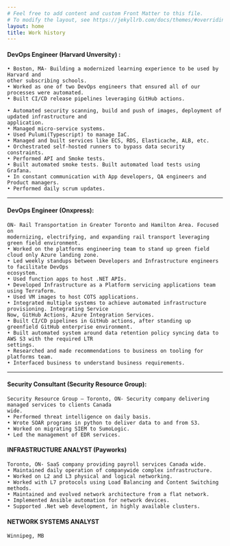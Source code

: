 ```yaml
---
# Feel free to add content and custom Front Matter to this file.
# To modify the layout, see https://jekyllrb.com/docs/themes/#overriding-theme-defaults
layout: home 
title: Work history
---
```


#### DevOps Engineer (Harvard Unversity) : 
    • Boston, MA- Building a modernized learning experience to be used by Harvard and
    other subscribing schools.
    • Worked as one of two DevOps engineers that ensured all of our processes were automated.
    • Built CI/CD release pipelines leveraging GitHub actions.

    • Automated security scanning, build and push of images, deployment of updated infrastructure and
    application.
    • Managed micro-service systems.
    • Used Pulumi(Typescript) to manage IaC.
    • Managed and built services like ECS, RDS, Elasticache, ALB, etc.
    • Orchestrated self-hosted runners to bypass data security constraints.
    • Performed API and Smoke tests.
    • Built automated smoke tests. Built automated load tests using Grafana.
    • In constant communication with App developers, QA engineers and Product managers.
    • Performed daily scrum updates.

--------
#### DevOps Engineer (Onxpress):
    ON- Rail Transportation in Greater Toronto and Hamilton Area. Focused on
    modernizing, electrifying, and expanding rail transport leveraging green field environment.
    • Worked on the platforms engineering team to stand up green field cloud only Azure landing zone.
    • Led weekly standups between Developers and Infrastructure engineers to facilitate DevOps
    ecosystem.
    • Used function apps to host .NET APIs.
    • Developed Infrastructure as a Platform servicing applications team using Terraform.
    • Used VM images to host COTS applications.
    • Integrated multiple systems to achieve automated infrastructure provisioning. Integrating Service
    Now, GitHub Actions, Azure Integration Services.
    • Built CI/CD pipelines in GitHub actions, after standing up greenfield GitHub enterprise environment.
    • Built automated system around data retention policy syncing data to AWS S3 with the required LTR
    settings.
    • Researched and made recommendations to business on tooling for platforms team.
    • Interfaced business to understand business requirements.

------

#### Security Consultant (Security Resource Group):

    Security Resource Group – Toronto, ON- Security company delivering managed services to clients Canada
    wide.
    • Performed threat intelligence on daily basis.
    • Wrote SOAR programs in python to deliver data to and from S3.
    • Worked on migrating SIEM to SumoLogic.
    • Led the management of EDR services.

#### INFRASTRUCTURE ANALYST (Payworks)
    Toronto, ON- SaaS company providing payroll services Canada wide.
    • Maintained daily operation of companywide complex infrastructure.
    • Worked on L2 and L3 physical and logical networking.
    • Worked with L7 protocols using Load Balancing and Content Switching methods.
    • Maintained and evolved network architecture from a flat network.
    • Implemented Ansible automation for network devices.
    • Supported .Net web development, in highly available clusters.

#### NETWORK SYSTEMS ANALYST
    Winnipeg, MB

    